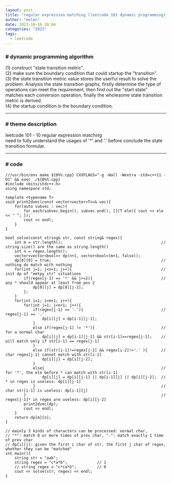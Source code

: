 ```yaml
---
layout: post
title: "regular expression matching (leetcode 101 dynamic programming)"
author: "melon"
date: 2023-10-16 20:04
categories: "2023"
tags:
  - leetcode
---
```


### # dynamic programming algorithm
(1) construct "state transition metric".  
(2) make sure the boundary condition that could startup the "transition".  
(3) the state transition metric value stores the userful result to solve the problem. Analysis the state transition graphs, firstly determine the type of operations can meet the requirement, then find out the "start state" matches each conversion operation, finally the wholesome state transition metric is derived.  
(4) the startup condition is the boundary condition.

<hr>

### # theme description
leetcode 101 - 10 regular expression matching  
need to fully understand the usages of '*' and '.' before conclude the state transition formular.

<hr>

### # code
```text
///usr/bin/env make ${0%%.cpp} CXXFLAGS="-g -Wall -Wextra -std=c++11 -O1" && exec ./${0%%.cpp}
#include <bits/stdc++.h>
using namespace std;

template <typename T>
void print2dvec(const vector<vector<T>>& vec){
    for(auto subvec : vec){
        for_each(subvec.begin(), subvec.end(), [](T ele){ cout << ele << " "; });
        cout << endl;
    }
}

bool solve(const string& str, const string& regex){
    int m = str.length();                                           // string.size() are the same as string.length()
    int n = regex.length();
    vector<vector<bool>> dp(n+1, vector<bool>(m+1, false));
    dp[0][0] = true;                                                // nothing do match with nothing
    for(int j=1; j<n+1; j++){                                       // init dp of "emtpy str" situations
        if(regex[j-1] == '*' && j>=2){                              // any * should appear at least from pos 2
            dp[0][j] = dp[0][j-2];
        };
    }
    for(int i=1; i<m+1; i++){
        for(int j=1; j<n+1; j++){
            if(regex[j-1] == '.'){                                  // regex[j-1] == '.'
                dp[i][j] = dp[i-1][j-1];
            }
            else if(regex[j-1] != '*'){                             // for a normal char
                dp[i][j] = dp[i-1][j-1] && str[i-1]==regex[j-1];    // will match only if str[i-1] == regex[j-1]
            }
            else if(str[i-1]!=regex[j-2] && regex[i-2]!='.' ){      // char regex[j-1] cannot match with str[i-1]
                dp[i][j] = dp[i][j-2];
            }
            else{                                                   // for '*', the ele before * can match with str[i-1]
                dp[i][j] = dp[i][j-1] || dp[i-1][j] || dp[i][j-2];  // * in regex is useless: dp[i][j-1]
            }                                                       // char str[i-1] is useless: dp[i-1][j]
        }                                                           // regex[j-1]* in regex are useless: dp[i][j-2]
        print2dvec(dp);
        cout << endl;
    }
    return dp[m][n];
}

// mainly 3 kinds of characters can be processed: normal char, 
// "*": match 0 or more times of prev char, ".": match exactly 1 time of prev char
// dp[i][j]: given the first i char of str, the first j char of regex, whether they can be "matched"
int main(){
    string str = "aab";
    string regex = "c*a*b";             // 1
    // string regex = "c*ca*b";         // 0
    cout << solve(str, regex) << endl;
}
```
